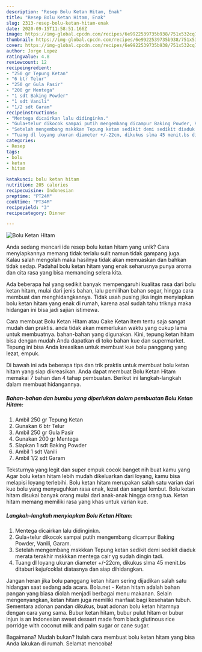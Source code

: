 ```yaml
---
description: "Resep Bolu Ketan Hitam, Enak"
title: "Resep Bolu Ketan Hitam, Enak"
slug: 2313-resep-bolu-ketan-hitam-enak
date: 2020-09-15T11:58:51.166Z
image: https://img-global.cpcdn.com/recipes/6e9922539735b938/751x532cq70/bolu-ketan-hitam-foto-resep-utama.jpg
thumbnail: https://img-global.cpcdn.com/recipes/6e9922539735b938/751x532cq70/bolu-ketan-hitam-foto-resep-utama.jpg
cover: https://img-global.cpcdn.com/recipes/6e9922539735b938/751x532cq70/bolu-ketan-hitam-foto-resep-utama.jpg
author: Jorge Lopez
ratingvalue: 4.8
reviewcount: 12
recipeingredient:
- "250 gr Tepung Ketan"
- "6 btr Telur"
- "250 gr Gula Pasir"
- "200 gr Mentega"
- "1 sdt Baking Powder"
- "1 sdt Vanili"
- "1/2 sdt Garam"
recipeinstructions:
- "Mentega dicairkan lalu didinginkn."
- "Gula+telur dikocok sampai putih mengembang dicampur Baking Powder, Vanili, Garam."
- "Setelah mengembang mskkkan Tepung ketan sedikit demi sedikit diaduk merata terakhir mskkkan mentega cair yg sudah dingin tadi."
- "Tuang dl loyang ukuran diameter +/-22cm, dikukus slma 45 menit.bs ditaburi keju/coklat diatasnya dan siap dihidangkan."
categories:
- Resep
tags:
- bolu
- ketan
- hitam

katakunci: bolu ketan hitam 
nutrition: 205 calories
recipecuisine: Indonesian
preptime: "PT24M"
cooktime: "PT34M"
recipeyield: "3"
recipecategory: Dinner

---
```



![Bolu Ketan Hitam](https://img-global.cpcdn.com/recipes/6e9922539735b938/751x532cq70/bolu-ketan-hitam-foto-resep-utama.jpg)

Anda sedang mencari ide resep bolu ketan hitam yang unik? Cara menyiapkannya memang tidak terlalu sulit namun tidak gampang juga. Kalau salah mengolah maka hasilnya tidak akan memuaskan dan bahkan tidak sedap. Padahal bolu ketan hitam yang enak seharusnya punya aroma dan cita rasa yang bisa memancing selera kita.

Ada beberapa hal yang sedikit banyak mempengaruhi kualitas rasa dari bolu ketan hitam, mulai dari jenis bahan, lalu pemilihan bahan segar, hingga cara membuat dan menghidangkannya. Tidak usah pusing jika ingin menyiapkan bolu ketan hitam yang enak di rumah, karena asal sudah tahu triknya maka hidangan ini bisa jadi sajian istimewa.

Cara membuat Bolu Ketan Hitam atau Cake Ketan Item tentu saja sangat mudah dan praktis. anda tidak akan memerlukan waktu yang cukup lama untuk membuatnya. bahan-bahan yang digunakan. Kini, tepung ketan hitam bisa dengan mudah Anda dapatkan di toko bahan kue dan supermarket. Tepung ini bisa Anda kreasikan untuk membuat kue bolu panggang yang lezat, empuk.


Di bawah ini ada beberapa tips dan trik praktis untuk membuat bolu ketan hitam yang siap dikreasikan. Anda dapat membuat Bolu Ketan Hitam memakai 7 bahan dan 4 tahap pembuatan. Berikut ini langkah-langkah dalam membuat hidangannya.

<!--inarticleads1-->

##### Bahan-bahan dan bumbu yang diperlukan dalam pembuatan Bolu Ketan Hitam:

1. Ambil 250 gr Tepung Ketan
1. Gunakan 6 btr Telur
1. Ambil 250 gr Gula Pasir
1. Gunakan 200 gr Mentega
1. Siapkan 1 sdt Baking Powder
1. Ambil 1 sdt Vanili
1. Ambil 1/2 sdt Garam


Teksturnya yang legit dan super empuk cocok banget nih buat kamu yang Agar bolu ketan hitam lebih mudah dikeluarkan dari loyang, kamu bisa melapisi loyang terlebihi. Bolu ketan hitam merupakan salah satu varian dari kue bolu yang menyuguhkan rasa enak, lezat dan sangat lembut. Bolu ketan hitam disukai banyak orang mulai dari anak-anak hingga orang tua. Ketan hitam memang memiliki rasa yang khas untuk varian kue. 

<!--inarticleads2-->

##### Langkah-langkah menyiapkan Bolu Ketan Hitam:

1. Mentega dicairkan lalu didinginkn.
1. Gula+telur dikocok sampai putih mengembang dicampur Baking Powder, Vanili, Garam.
1. Setelah mengembang mskkkan Tepung ketan sedikit demi sedikit diaduk merata terakhir mskkkan mentega cair yg sudah dingin tadi.
1. Tuang dl loyang ukuran diameter +/-22cm, dikukus slma 45 menit.bs ditaburi keju/coklat diatasnya dan siap dihidangkan.


Jangan heran jika bolu panggang ketan hitam sering dijadikan salah satu hidangan saat sedang ada acara. Bola.net - Ketan hitam adalah bahan pangan yang biasa diolah menjadi berbagai menu makanan. Selain mengenyangkan, ketan hitam juga memiliki manfaat bagi kesehatan tubuh. Sementara adonan pandan dikukus, buat adonan bolu ketan hitamnya dengan cara yang sama. Bubur ketan hitam, bubur pulut hitam or bubur injun is an Indonesian sweet dessert made from black glutinous rice porridge with coconut milk and palm sugar or cane sugar. 

Bagaimana? Mudah bukan? Itulah cara membuat bolu ketan hitam yang bisa Anda lakukan di rumah. Selamat mencoba!
